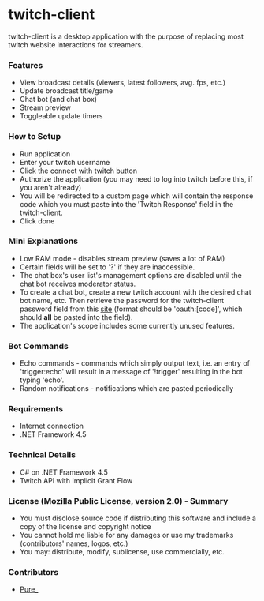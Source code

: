 ﻿twitch-client
===========================

twitch-client is a desktop application with the purpose of replacing most twitch website interactions for streamers.

### Features
* View broadcast details (viewers, latest followers, avg. fps, etc.)
* Update broadcast title/game
* Chat bot (and chat box)
* Stream preview
* Toggleable update timers

### How to Setup
* Run application
* Enter your twitch username
* Click the connect with twitch button
* Authorize the application (you may need to log into twitch before this, if you aren't already)
* You will be redirected to a custom page which will contain the response code which you must paste into the 'Twitch Response' field in the twitch-client.
* Click done

### Mini Explanations
* Low RAM mode - disables stream preview (saves a lot of RAM)
* Certain fields will be set to '?' if they are inaccessible.
* The chat box's user list's management options are disabled until the chat bot receives moderator status.
* To create a chat bot, create a new twitch account with the desired chat bot name, etc. Then retrieve the password for the twitch-client password field from this [site](http://twitchapps.com/tmi/) (format should be 'oauth:[code]', which should **all** be pasted into the field).
* The application's scope includes some currently unused features.

### Bot Commands
* Echo commands - commands which simply output text, i.e. an entry of 'trigger:echo' will result in a message of '!trigger' resulting in the bot typing 'echo'.
* Random notifications - notifications which are pasted periodically

### Requirements
* Internet connection
* .NET Framework 4.5

### Technical Details
* C# on .NET Framework 4.5
* Twitch API with Implicit Grant Flow

### License (Mozilla Public License, version 2.0) - Summary
* You must disclose source code if distributing this software and include a copy of the license and copyright notice
* You cannot hold me liable for any damages or use my trademarks (contributors' names, logos, etc.)
* You may: distribute, modify, sublicense, use commercially, etc.

### Contributors
* [Pure_](https://github.com/PureCS)